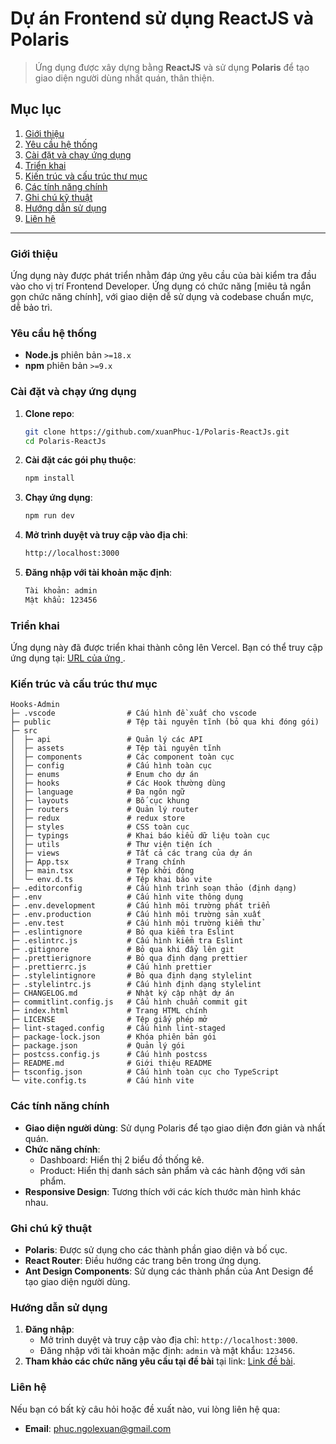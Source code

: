 # Dự án Frontend sử dụng ReactJS và Polaris

> Ứng dụng được xây dựng bằng **ReactJS** và sử dụng **Polaris** để tạo giao diện người dùng nhất quán, thân thiện.

## Mục lục

1. [Giới thiệu](#giới-thiệu)
2. [Yêu cầu hệ thống](#yêu-cầu-hệ-thống)
3. [Cài đặt và chạy ứng dụng](#cài-đặt-và-chạy-ứng-dụng)
4. [Triển khai](#triển-khai)
5. [Kiến trúc và cấu trúc thư mục](#kiến-trúc-và-cấu-trúc-thư-mục)
6. [Các tính năng chính](#các-tính-năng-chính)
7. [Ghi chú kỹ thuật](#ghi-chú-kỹ-thuật)
8. [Hướng dẫn sử dụng](#hướng-dẫn-sử-dụng)
9. [Liên hệ](#liên-hệ)

---

### Giới thiệu

Ứng dụng này được phát triển nhằm đáp ứng yêu cầu của bài kiểm tra đầu vào cho vị trí Frontend Developer. Ứng dụng có chức năng [miêu tả ngắn gọn chức năng chính], với giao diện dễ sử dụng và codebase chuẩn mực, dễ bảo trì.

### Yêu cầu hệ thống

- **Node.js** phiên bản `>=18.x`
- **npm** phiên bản `>=9.x`

### Cài đặt và chạy ứng dụng

1. **Clone repo**:
   ```bash
   git clone https://github.com/xuanPhuc-1/Polaris-ReactJs.git
   cd Polaris-ReactJs
   ```
2. **Cài đặt các gói phụ thuộc**:
   ```bash
   npm install
   ```
3. **Chạy ứng dụng**:
   ```bash
   npm run dev
   ```
4. **Mở trình duyệt và truy cập vào địa chỉ**:
   ```bash
   http://localhost:3000
   ```
5. **Đăng nhập với tài khoản mặc định**:
   ```bash
   Tài khoản: admin
   Mật khẩu: 123456
   ```

### Triển khai

Ứng dụng này đã được triển khai thành công lên Vercel. Bạn có thể truy cập ứng dụng tại: [URL của ứng ](https://polaris-react-js.vercel.app/).

### Kiến trúc và cấu trúc thư mục

```text
Hooks-Admin
├─ .vscode                # Cấu hình đề xuất cho vscode
├─ public                 # Tệp tài nguyên tĩnh (bỏ qua khi đóng gói)
├─ src
│  ├─ api                 # Quản lý các API
│  ├─ assets              # Tệp tài nguyên tĩnh
│  ├─ components          # Các component toàn cục
│  ├─ config              # Cấu hình toàn cục
│  ├─ enums               # Enum cho dự án
│  ├─ hooks               # Các Hook thường dùng
│  ├─ language            # Đa ngôn ngữ
│  ├─ layouts             # Bố cục khung
│  ├─ routers             # Quản lý router
│  ├─ redux               # redux store
│  ├─ styles              # CSS toàn cục
│  ├─ typings             # Khai báo kiểu dữ liệu toàn cục
│  ├─ utils               # Thư viện tiện ích
│  ├─ views               # Tất cả các trang của dự án
│  ├─ App.tsx             # Trang chính
│  ├─ main.tsx            # Tệp khởi động
│  └─ env.d.ts            # Tệp khai báo vite
├─ .editorconfig          # Cấu hình trình soạn thảo (định dạng)
├─ .env                   # Cấu hình vite thông dụng
├─ .env.development       # Cấu hình môi trường phát triển
├─ .env.production        # Cấu hình môi trường sản xuất
├─ .env.test              # Cấu hình môi trường kiểm thử
├─ .eslintignore          # Bỏ qua kiểm tra Eslint
├─ .eslintrc.js           # Cấu hình kiểm tra Eslint
├─ .gitignore             # Bỏ qua khi đẩy lên git
├─ .prettierignore        # Bỏ qua định dạng prettier
├─ .prettierrc.js         # Cấu hình prettier
├─ .stylelintignore       # Bỏ qua định dạng stylelint
├─ .stylelintrc.js        # Cấu hình định dạng stylelint
├─ CHANGELOG.md           # Nhật ký cập nhật dự án
├─ commitlint.config.js   # Cấu hình chuẩn commit git
├─ index.html             # Trang HTML chính
├─ LICENSE                # Tệp giấy phép mở
├─ lint-staged.config     # Cấu hình lint-staged
├─ package-lock.json      # Khóa phiên bản gói
├─ package.json           # Quản lý gói
├─ postcss.config.js      # Cấu hình postcss
├─ README.md              # Giới thiệu README
├─ tsconfig.json          # Cấu hình toàn cục cho TypeScript
└─ vite.config.ts         # Cấu hình vite
```

### Các tính năng chính

- **Giao diện người dùng**: Sử dụng Polaris để tạo giao diện đơn giản và nhất quán.
- **Chức năng chính**:
  - Dashboard: Hiển thị 2 biểu đồ thống kê.
  - Product: Hiển thị danh sách sản phẩm và các hành động với sản phẩm.
- **Responsive Design**: Tương thích với các kích thước màn hình khác nhau.

### Ghi chú kỹ thuật

- **Polaris**: Được sử dụng cho các thành phần giao diện và bố cục.
- **React Router**: Điều hướng các trang bên trong ứng dụng.
- **Ant Design Components**: Sử dụng các thành phần của Ant Design để tạo giao diện người dùng.

### Hướng dẫn sử dụng

1. **Đăng nhập**:
   - Mở trình duyệt và truy cập vào địa chỉ: `http://localhost:3000`.
   - Đăng nhập với tài khoản mặc định: `admin` và mật khẩu: `123456`.
2. **Tham khảo các chức năng yêu cầu tại đề bài** tại link: [Link đề bài](https://www.figma.com/design/hRwnYxWdMKuay0lfdEjkjO/FE---Test?node-id=0-1&node-type=canvas&t=joGFQE21m7jh2nFh-0).

### Liên hệ

Nếu bạn có bất kỳ câu hỏi hoặc đề xuất nào, vui lòng liên hệ qua:

- **Email**: phuc.ngolexuan@gmail.com
